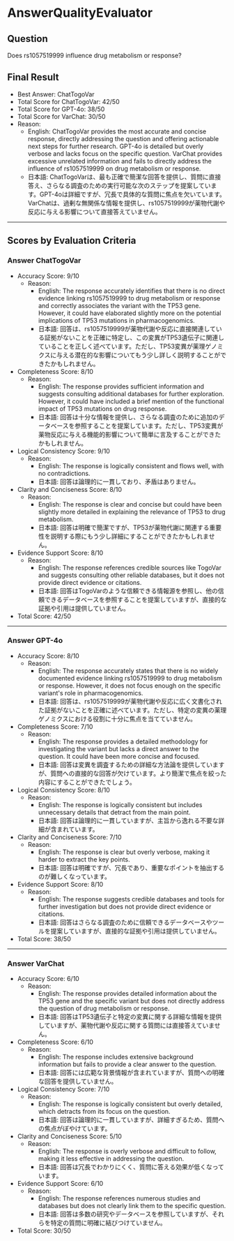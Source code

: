 # AnswerQualityEvaluator

## Question

Does rs1057519999 influence drug metabolism or response?

## Final Result

- Best Answer: ChatTogoVar
- Total Score for ChatTogoVar: 42/50
- Total Score for GPT-4o: 38/50
- Total Score for VarChat: 30/50
- Reason:
  - English: ChatTogoVar provides the most accurate and concise response, directly addressing the question and offering actionable next steps for further research. GPT-4o is detailed but overly verbose and lacks focus on the specific question. VarChat provides excessive unrelated information and fails to directly address the influence of rs1057519999 on drug metabolism or response.
  - 日本語: ChatTogoVarは、最も正確で簡潔な回答を提供し、質問に直接答え、さらなる調査のための実行可能な次のステップを提案しています。GPT-4oは詳細ですが、冗長で具体的な質問に焦点を欠いています。VarChatは、過剰な無関係な情報を提供し、rs1057519999が薬物代謝や反応に与える影響について直接答えていません。

---

## Scores by Evaluation Criteria

### Answer ChatTogoVar
- Accuracy Score: 9/10
  - Reason: 
    - English: The response accurately identifies that there is no direct evidence linking rs1057519999 to drug metabolism or response and correctly associates the variant with the TP53 gene. However, it could have elaborated slightly more on the potential implications of TP53 mutations in pharmacogenomics.
    - 日本語: 回答は、rs1057519999が薬物代謝や反応に直接関連している証拠がないことを正確に特定し、この変異がTP53遺伝子に関連していることを正しく述べています。ただし、TP53変異が薬理ゲノミクスに与える潜在的な影響についてもう少し詳しく説明することができたかもしれません。
- Completeness Score: 8/10
  - Reason: 
    - English: The response provides sufficient information and suggests consulting additional databases for further exploration. However, it could have included a brief mention of the functional impact of TP53 mutations on drug response.
    - 日本語: 回答は十分な情報を提供し、さらなる調査のために追加のデータベースを参照することを提案しています。ただし、TP53変異が薬物反応に与える機能的影響について簡単に言及することができたかもしれません。
- Logical Consistency Score: 9/10
  - Reason: 
    - English: The response is logically consistent and flows well, with no contradictions.
    - 日本語: 回答は論理的に一貫しており、矛盾はありません。
- Clarity and Conciseness Score: 8/10
  - Reason: 
    - English: The response is clear and concise but could have been slightly more detailed in explaining the relevance of TP53 to drug metabolism.
    - 日本語: 回答は明確で簡潔ですが、TP53が薬物代謝に関連する重要性を説明する際にもう少し詳細にすることができたかもしれません。
- Evidence Support Score: 8/10
  - Reason: 
    - English: The response references credible sources like TogoVar and suggests consulting other reliable databases, but it does not provide direct evidence or citations.
    - 日本語: 回答はTogoVarのような信頼できる情報源を参照し、他の信頼できるデータベースを参照することを提案していますが、直接的な証拠や引用は提供していません。
- Total Score: 42/50

---

### Answer GPT-4o
- Accuracy Score: 8/10
  - Reason: 
    - English: The response accurately states that there is no widely documented evidence linking rs1057519999 to drug metabolism or response. However, it does not focus enough on the specific variant's role in pharmacogenomics.
    - 日本語: 回答は、rs1057519999が薬物代謝や反応に広く文書化された証拠がないことを正確に述べています。ただし、特定の変異の薬理ゲノミクスにおける役割に十分に焦点を当てていません。
- Completeness Score: 7/10
  - Reason: 
    - English: The response provides a detailed methodology for investigating the variant but lacks a direct answer to the question. It could have been more concise and focused.
    - 日本語: 回答は変異を調査するための詳細な方法論を提供していますが、質問への直接的な回答が欠けています。より簡潔で焦点を絞った内容にすることができたでしょう。
- Logical Consistency Score: 8/10
  - Reason: 
    - English: The response is logically consistent but includes unnecessary details that detract from the main point.
    - 日本語: 回答は論理的に一貫していますが、主旨から逸れる不要な詳細が含まれています。
- Clarity and Conciseness Score: 7/10
  - Reason: 
    - English: The response is clear but overly verbose, making it harder to extract the key points.
    - 日本語: 回答は明確ですが、冗長であり、重要なポイントを抽出するのが難しくなっています。
- Evidence Support Score: 8/10
  - Reason: 
    - English: The response suggests credible databases and tools for further investigation but does not provide direct evidence or citations.
    - 日本語: 回答はさらなる調査のために信頼できるデータベースやツールを提案していますが、直接的な証拠や引用は提供していません。
- Total Score: 38/50

---

### Answer VarChat
- Accuracy Score: 6/10
  - Reason: 
    - English: The response provides detailed information about the TP53 gene and the specific variant but does not directly address the question of drug metabolism or response.
    - 日本語: 回答はTP53遺伝子と特定の変異に関する詳細な情報を提供していますが、薬物代謝や反応に関する質問には直接答えていません。
- Completeness Score: 6/10
  - Reason: 
    - English: The response includes extensive background information but fails to provide a clear answer to the question.
    - 日本語: 回答には広範な背景情報が含まれていますが、質問への明確な回答を提供していません。
- Logical Consistency Score: 7/10
  - Reason: 
    - English: The response is logically consistent but overly detailed, which detracts from its focus on the question.
    - 日本語: 回答は論理的に一貫していますが、詳細すぎるため、質問への焦点がぼやけています。
- Clarity and Conciseness Score: 5/10
  - Reason: 
    - English: The response is overly verbose and difficult to follow, making it less effective in addressing the question.
    - 日本語: 回答は冗長でわかりにくく、質問に答える効果が低くなっています。
- Evidence Support Score: 6/10
  - Reason: 
    - English: The response references numerous studies and databases but does not clearly link them to the specific question.
    - 日本語: 回答は多数の研究やデータベースを参照していますが、それらを特定の質問に明確に結びつけていません。
- Total Score: 30/50